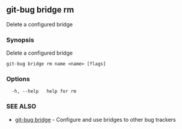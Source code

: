 ## git-bug bridge rm

Delete a configured bridge

### Synopsis

Delete a configured bridge

```
git-bug bridge rm name <name> [flags]
```

### Options

```
  -h, --help   help for rm
```

### SEE ALSO

* [git-bug bridge](git-bug_bridge.md)	 - Configure and use bridges to other bug trackers

